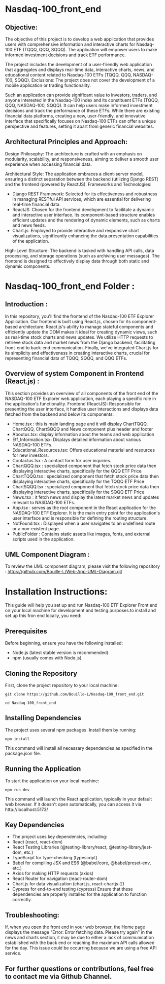 # Nasdaq-100_front_end
## Objective:
The objective of this project is to develop a web application that provides users with comprehensive information and interactive charts for Nasdaq-100 ETF (TQQQ, QQQ, SQQQ). The application will empower users to make informed investment decisions and track ETF performance.

The project includes the development of a user-friendly web application that aggregates and displays real-time data, interactive charts, news, and educational content related to Nasdaq-100 ETFs (TQQQ, QQQ, NASDAQ-100, SQQQ).
Exclusions: The project does not cover the development of a mobile application or trading functionality.

Such an application can provide significant value to investors, traders, and anyone interested in the Nasdaq-100 index and its constituent ETFs (TQQQ, QQQ, NASDAQ-100, SQQQ).  It can help users make informed investment decisions and track the performance of these ETFs. While there are existing financial data platforms, creating a new, user-friendly, and innovative interface that specifically focuses on Nasdaq-100 ETFs can offer a unique perspective and features, setting it apart from generic financial websites.
                                                                                           
                                                                   
                                                                                           
                                                                                           
## Architectural Principles and Approach:
Design Philosophy: The architecture is crafted with an emphasis on modularity, scalability, and responsiveness, aiming to deliver a smooth user experience when accessing financial data.

Architectural Style: The application embraces a client-server model, ensuring a distinct separation between the backend (utilizing Django REST) and the frontend (powered by ReactJS).
Frameworks and Technologies:
- Django REST Framework: Selected for its effectiveness and robustness in managing RESTful API services, which are essential for delivering real-time financial data.
- ReactJS: Chosen for the frontend development to facilitate a dynamic and interactive user interface. Its component-based structure enables efficient updates and the rendering of dynamic elements, such as charts and news feeds.
- Chart.js: Employed to provide interactive and responsive chart visualizations, significantly enhancing the data presentation capabilities of the application.

High-Level Structure: The backend is tasked with handling API calls, data processing, and storage operations (such as archiving user messages). The frontend is designed to effectively display data through both static and dynamic components.

                                                                                        

# Nasdaq-100_front_end Folder :
## Introduction :
In this repository, you'll find the frontend of the Nasdaq-100 ETF Explorer Application. Our frontend is built using React.js, chosen for its component-based architecture. React.js's ability to manage stateful components and efficiently update the DOM makes it ideal for creating dynamic views, such as real-time stock charts and news updates. We utilize HTTP requests to retrieve stock data and market news from the Django backend, facilitating front-end to back-end communication. Finally, we've integrated Chart.js for its simplicity and effectiveness in creating interactive charts, crucial for representing financial data of TQQQ, SQQQ, and QQQ ETFs.

## Overview of system Component in Frontend (React.js) :
This section provides an overview of all components of the front end of the  NASDAQ-100 ETF Explorer web application, each playing a specific role in the application's functionality.
Frontend (ReactJS): Responsible for presenting the user interface, it handles user interactions and displays data fetched from the backend and below its components:
* Home.tsx : this is main landing page and it will display ChartTQQQ, ChartQQQ, ChartSQQQ and News component plus header and footer
* Aboutus.tsx: display information about the teams and web application 
* Etf_Information.tsx: Displays detailed information about various NASDAQ-100 ETFs.
* Educational_Resources.tsx: Offers educational material and resources for new investors.
* Contactus.tsx : A contact form for user inquiries.
* ChartQQQ.tsx : specialized component that fetch stock price data then displaying interactive charts, specifically for the QQQ ETF Price 
* ChartTQQQ.tsx : specialized component that fetch stock price data then displaying interactive charts, specifically for the TQQQ ETF Price 
* ChartSQQQ.tsx : specialized component that fetch stock price data then displaying interactive charts, specifically for the SQQQ ETF Price 
* News.tsx : it fetch news and  display the latest market news and updates relevant to NASDAQ-100 ETFs.
* App.tsx : serves as the root component in the React application for the NASDAQ-100 ETF Explorer. It is the main entry point for the application's user interface and is responsible for defining the routing structure.
* NotFound.tsx : Displayed when a user navigates to an undefined route or a non-existent page.
* PublicFolder : Contains static assets like images, fonts, and external scripts used in the application.

## UML Component Diagram : 
To review the UML component diagram, please visit the following repository : https://github.com/Bouille-L/Web-App-UML-Diagram.git

                                                                                    


# Installation Instructions: 
This guide will help you set up and run Nasdaq-100 ETF Explorer Front end on your local machine for development and testing purposes.to install and set up this fron end locally, you need:

## Prerequisites
Before beginning, ensure you have the following installed:
- Node.js (latest stable version is recommended)
- npm (usually comes with Node.js)

## Cloning the Repository
First, clone the project repository to your local machine:

```git clone https://github.com/Bouille-L/Nasdaq-100_front_end.git```

```cd Nasdaq-100_front_end```

## Installing Dependencies
The project uses several npm packages. Install them by running: 

```npm install```

This command will install all necessary dependencies as specified in the package.json file.

## Running the Application
To start the application on your local machine: 

```npm run dev```

This command will launch the React application, typically in your default web browser. If it doesn't open automatically, you can access it via http://localhost:5173/

## Key Dependencies
* The project uses key dependencies, including:
* React (react, react-dom)
* React Testing Libraries (@testing-library/react, @testing-library/jest-dom, etc.)
* TypeScript for type-checking (typescript)
* Babel for compiling JSX and ES6 (@babel/core, @babel/preset-env, etc.)
* Axios for making HTTP requests (axios)
* React Router for navigation (react-router-dom)
* Chart.js for data visualization (chart.js, react-chartjs-2)
* Cypress for end-to-end testing (cypress)
Ensure that these dependencies are properly installed for the application to function correctly.

## Troubleshooting:
If, when you open the front end in your web browser, the Home page displays the message "Error: Error fetching data. Please try again" in the news and charts section, it may be due to either a lack of communication established with the back end or reaching the maximum API calls allowed for the day. This issue could be occurring because we are using a free API service.

## For further questions or contributions, feel free to contact me via Github Channel.

                                                                                                   





